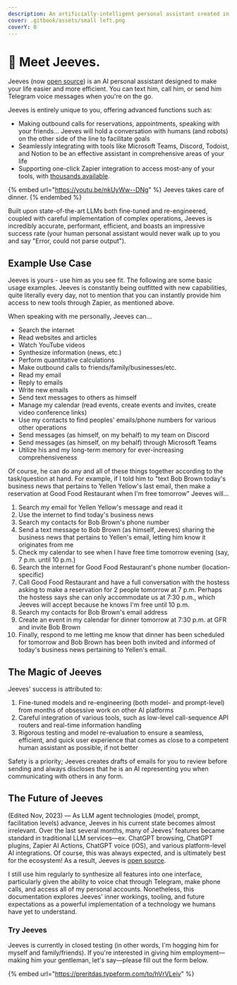```yaml
---
description: An artificially-intelligent personal assistant created in 2022.
cover: .gitbook/assets/small left.png
coverY: 0
---
```


# 🎩 Meet Jeeves.

Jeeves (now [open source](https://github.com/preritdas/jeeves)) is an AI personal assistant designed to make your life easier and more efficient. You can text him, call him, or send him Telegram voice messages when you're on the go.

Jeeves is entirely unique to you, offering advanced functions such as:

* Making outbound calls for reservations, appointments, speaking with your friends... Jeeves will hold a conversation with humans (and robots) on the other side of the line to facilitate goals
* Seamlessly integrating with tools like Microsoft Teams, Discord, Todoist, and Notion to be an effective assistant in comprehensive areas of your life
* Supporting one-click Zapier integration to access most-any of your tools, with [thousands available](https://zapier.com/apps).

{% embed url="https://youtu.be/nkUyWw--DNg" %}
Jeeves takes care of dinner.
{% endembed %}

Built upon state-of-the-art LLMs both fine-tuned and re-engineered, coupled with careful implementation of complex operations, Jeeves is incredibly accurate, performant, efficient, and boasts an impressive success rate (your human personal assistant would never walk up to you and say "Error, could not parse output").

## Example Use Case

Jeeves is yours - use him as you see fit. The following are some basic usage examples. Jeeves is constantly being outfitted with new capabilities, quite literally every day, not to mention that you can instantly provide him access to new tools through Zapier, as mentioned above.

When speaking with me personally, Jeeves can...

* Search the internet
* Read websites and articles
* Watch YouTube videos
* Synthesize information (news, etc.)
* Perform quantitative calculations
* Make outbound calls to friends/family/businesses/etc.
* Read my email
* Reply to emails
* Write new emails
* Send text messages to others as himself
* Manage my calendar (read events, create events and invites, create video conference links)
* Use my contacts to find peoples' emails/phone numbers for various other operations
* Send messages (as himself, on my behalf) to my team on Discord
* Send messages (as himself, on my behalf) through Microsoft Teams
* Utilize his and my long-term memory for ever-increasing comprehensiveness

Of course, he can do any and all of these things together according to the task/question at hand. For example, if I told him to "text Bob Brown today's business news that pertains to Yellen Yellow's last email, then make a reservation at Good Food Restaurant when I'm free tomorrow" Jeeves will...

1. Search my email for Yellen Yellow's message and read it
2. Use the internet to find today's business news
3. Search my contacts for Bob Brown's phone number
4. Send a text message to Bob Brown (as himself, Jeeves) sharing the business news that pertains to Yellen's email, letting him know it originates from me
5. Check my calendar to see when I have free time tomorrow evening (say, 7 p.m. until 10 p.m.)
6. Search the internet for Good Food Restaurant's phone number (location-specific)
7. Call Good Food Restaurant and have a full conversation with the hostess asking to make a reservation for 2 people tomorrow at 7 p.m. Perhaps the hostess says she can only accommodate us at 7:30 p.m., which Jeeves will accept because he knows I'm free until 10 p.m.
8. Search my contacts for Bob Brown's email address
9. Create an event in my calendar for dinner tomorrow at 7:30 p.m. at GFR and invite Bob Brown
10. Finally, respond to me letting me know that dinner has been scheduled for tomorrow and Bob Brown has been both invited and informed of today's business news pertaining to Yellen's email.

## The Magic of Jeeves

Jeeves' success is attributed to:

1. Fine-tuned models and re-engineering (both model- and prompt-level) from months of obsessive work on other AI platforms
2. Careful integration of various tools, such as low-level call-sequence API routers and real-time information handling
3. Rigorous testing and model re-evaluation to ensure a seamless, efficient, and quick user experience that comes as close to a competent human assistant as possible, if not better

Safety is a priority; Jeeves creates drafts of emails for you to review before sending and always discloses that he is an AI representing you when communicating with others in any form.

## The Future of Jeeves

(Edited Nov, 2023) –– As LLM agent technologies (model, prompt, facilitation levels) advance, Jeeves in his current state becomes almost irrelevant. Over the last several months, many of Jeeves' features became standard in traditional LLM services––ex. ChatGPT browsing, ChatGPT plugins, Zapier AI Actions, ChatGPT voice (iOS), and various platform-level AI integrations. Of course, this was always expected, and is ultimately best for the ecosystem! As a result, Jeeves is [open source](https://github.com/preritdas/jeeves).

I still use him regularly to synthesize all features into one interface, particularly given the ability to voice chat through Telegram, make phone calls, and access all of my personal accounts. Nonetheless, this documentation explores Jeeves' inner workings, tooling, and future expectations as a powerful implementation of a technology we humans have yet to understand.

### Try Jeeves

Jeeves is currently in closed testing (in other words, I'm hogging him for myself and family/friends). If you're interested in giving him employment—making him your gentleman, let's say—please fill out the form below.

{% embed url="https://preritdas.typeform.com/to/hVrVLeiv" %}
